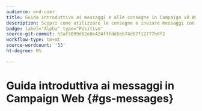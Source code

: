 ```yaml
---
audience: end-user
title: Guida introduttiva ai messaggi e alle consegne in Campaign v8 Web
description: Scopri come utilizzare le consegne e inviare messaggi con Campaign Web
badge: label="Alpha" type="Positive"
source-git-commit: b5af5099d62e0e424fffdd8eb74d67f12777b0f2
workflow-type: tm+mt
source-wordcount: '33'
ht-degree: 0%

---
```


# Guida introduttiva ai messaggi in Campaign Web {#gs-messages}
